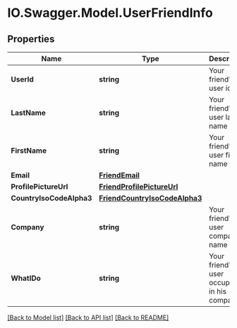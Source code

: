 # IO.Swagger.Model.UserFriendInfo
## Properties

Name | Type | Description | Notes
------------ | ------------- | ------------- | -------------
**UserId** | **string** | Your friend&#39;s user id | 
**LastName** | **string** | Your friend&#39;s user last name | 
**FirstName** | **string** | Your friend&#39;s user first name | 
**Email** | [**FriendEmail**](FriendEmail.md) |  | 
**ProfilePictureUrl** | [**FriendProfilePictureUrl**](FriendProfilePictureUrl.md) |  | [optional] 
**CountryIsoCodeAlpha3** | [**FriendCountryIsoCodeAlpha3**](FriendCountryIsoCodeAlpha3.md) |  | 
**Company** | **string** | Your friend&#39;s user company name | 
**WhatIDo** | **string** | Your friend&#39;s user occupation in his company | [optional] 

[[Back to Model list]](../README.md#documentation-for-models) [[Back to API list]](../README.md#documentation-for-api-endpoints) [[Back to README]](../README.md)

